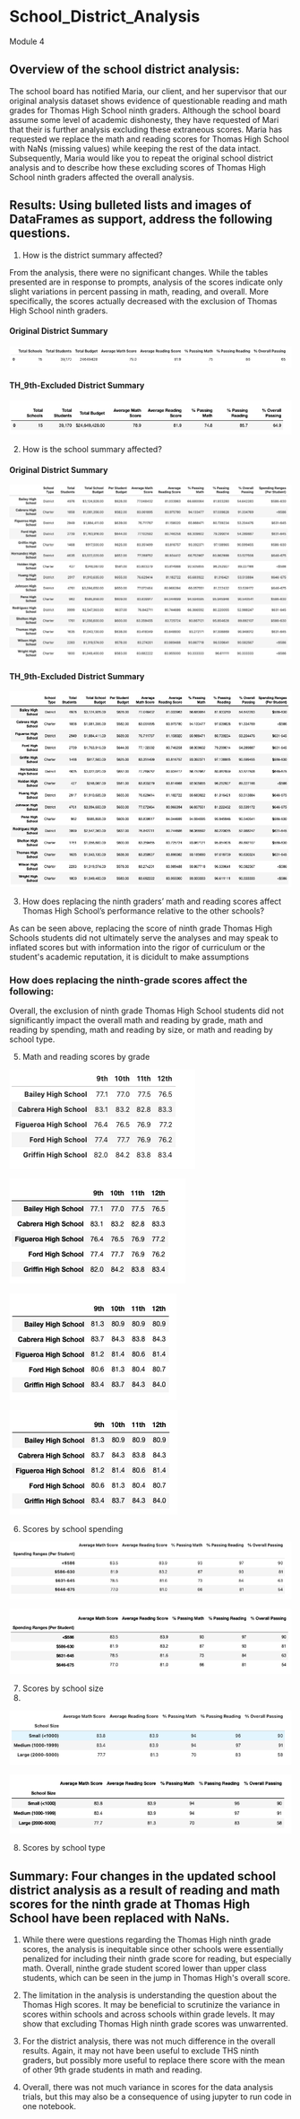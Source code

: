 # School_District_Analysis
Module 4

## Overview of the school district analysis: 

  The school board has notified Maria, our client, and her supervisor that our original analysis dataset shows evidence of questionable reading and math grades for Thomas High School ninth graders. Although the school board assume some level of academic dishonesty, they have requested of Mari that their is further analysis excluding these extraneous scores. Maria has requested we replace the math and reading scores for Thomas High School with NaNs (missing values) while keeping the rest of the data intact. Subsequently, Maria would like you to repeat the original school district analysis and to describe how these excluding scores of Thomas High School ninth graders affected the overall analysis.


## Results: Using bulleted lists and images of DataFrames as support, address the following questions.

  1. How is the district summary affected?
  
  From the analysis, there were no significant changes. While the tables presented are in response to prompts, analysis of the scores indicate only slight variations in percent passing in math, reading, and overall. More specifically, the scores actually decreased with the exclusion of Thomas High School ninth graders. 
  
  #### Original District Summary 
  ![District_Summary_1](Resources/District_Summary_1.png)
  
  #### TH_9th-Excluded District Summary
  ![District_Summary_2](Resources/District_Summary_2.png)
  
  2. How is the school summary affected?

  #### Original District Summary 
  ![Per_School_Analysis_1](Resources/Per_School_Analysis_1.png)
  
  #### TH_9th-Excluded District Summary
 ![Per_School_Analysis_2](Resources/Per_School_Analysis_2.png)
  
  3. How does replacing the ninth graders’ math and reading scores affect Thomas High School’s performance relative to the other schools?

  As can be seen above, replacing the score of ninth grade Thomas High Schools students did not ultimately serve the analyses and may speak to inflated scores but with information into the rigor of curriculum or the student's academic reputation, it is dicidult to make assumptions
  
  
  ### How does replacing the ninth-grade scores affect the following:
  
  Overall, the exclusion of ninth grade Thomas High School students did not significantly impact the overall math and reading by grade, math and reading by spending, math and reading by size, or math and reading by school type. 
  
  5. Math and reading scores by grade
  
  ![Math_Scores_Grade_1](Resources/Math_Scores_Grade_1.png)
  
  ![Math_Scores_Grade_2](Resources/Math_Scores_Grade_2.png)
  
  ![Reading_Scores_Grade_1](Resources/Reading_Scores_Grade_1.png)
  
  ![Reading_Scores_Grade_2](Resources/Reading_Score_Grade_2.png)
  
  6. Scores by school spending
  
  ![Scores_Spending_1](Resources/Scores_Spending_1.png)
  
  ![Scores_Spending_2](Resources/Scores_Spending_2.png)
  
  7. Scores by school size
  8. 
  ![Scores_Size_1](Resources/Scores_Size_1.png)
  
  ![Scores_Size_2](Resources/Scores_Size_2.png)
  
  
  8. Scores by school type
  

## Summary:  Four changes in the updated school district analysis as a result of reading and math scores for the ninth grade at Thomas High School have been replaced with NaNs.
  1. While there were questions regarding the Thomas High ninth grade scores, the analysis is inequitable since other schools were essentially penalized for including their ninth grade score for reading, but especially math. Overall, ninthe grade student scored lower than upper class students, which can be seen in the jump in Thomas High's overall score. 
  
  2. The limitation in the analysis is understanding the question about the Thomas High scores. It may be beneficial to scrutinize the variance in scores within schools and across schools within grade levels. It may show that excluding Thomas High ninth grade scores was unwarrented. 
  
  3. For the district analysis, there was not much difference in the overall results. Again, it may not have been useful to exclude THS ninth graders, but possibly more useful to replace there score with the mean of other 9th grade students in math and reading. 
  
  4. Overall, there was not much variance in scores for the data analysis trials, but this may also be a consequence of using jupyter to run code in one notebook. 
